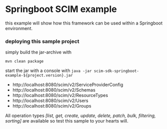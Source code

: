 # Springboot SCIM example

this example will show how this framework can be used within a Springboot environment.

### deploying this sample project

simply build the jar-archive with 

`mvn clean package`

start the jar with a console with `java -jar scim-sdk-springboot-example-${project.version}.jar`

* http://localhost:8080/scim/v2/ServiceProviderConfig
* http://localhost:8080/scim/v2/Schemas
* http://localhost:8080/scim/v2/ResourceTypes
* http://localhost:8080/scim/v2/Users
* http://localhost:8080/scim/v2/Groups

All operation types _[list, get, create, update, delete, patch, bulk, filtering, sorting]_ are available so test this
 sample to your hearts will. 
